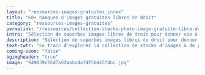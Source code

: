 ```yaml
---
layout: "ressources-images-gratuites_index"
title: "60+ banques d'images gratuites libres de droit"
category: "ressources-images-gratuites"
permalink: "/ressources/collection-stocks-photo-image-gratuite-libre-de-droits/"
intro: "Sélection de superbes images libres de droit pour donner vie à vos créations. Chacun de ces banques d'images permet de dénicher la bonne photo gratuite pour un usage commercial ou personnel. Attention à ne pas faire l’amalgame trop fréquent, qui consiste à penser que gratuit signifie libre de droit. Même si une image est dites « gratuite », cela ne signifie pas qu’elle est libre de droit. Selon la licence des images gratuites, il est demandé parfois de citer le nom de l’auteur, d’autoriser ou non de modifier l’image, etc. Pour chaque banque d'image listée ci-dessous, j'ai spécifié les détails de la licence creative commons à prendre en compte, afin de respecter le travail des photographes."
description: "Sélection de superbes images libres de droit pour donner vie à vos créations. Chacun de ces banques d'images permet de dénicher la bonne photo gratuite pour un usage commercial ou personnel. "
text-twtr: "En train d'explorer la collection de stocks d'images & de photos libres de droits du @MagDuWebdesign"
coming-soon: "false"
bgimgheader: "true"
image: "949839c56d7a02aabcdafdf5b445f4bc.jpg"
---
```

